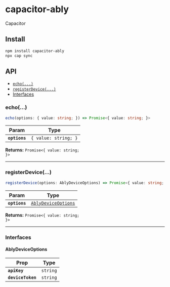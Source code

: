 # capacitor-ably

Capacitor

## Install

```bash
npm install capacitor-ably
npx cap sync
```

## API

<docgen-index>

- [`echo(...)`](#echo)
- [`registerDevice(...)`](#registerdevice)
- [Interfaces](#interfaces)

</docgen-index>

<docgen-api>
<!--Update the source file JSDoc comments and rerun docgen to update the docs below-->

### echo(...)

```typescript
echo(options: { value: string; }) => Promise<{ value: string; }>
```

| Param         | Type                            |
| ------------- | ------------------------------- |
| **`options`** | <code>{ value: string; }</code> |

**Returns:** <code>Promise&lt;{ value: string; }&gt;</code>

---

### registerDevice(...)

```typescript
registerDevice(options: AblyDeviceOptions) => Promise<{ value: string; }>
```

| Param         | Type                                                            |
| ------------- | --------------------------------------------------------------- |
| **`options`** | <code><a href="#ablydeviceoptions">AblyDeviceOptions</a></code> |

**Returns:** <code>Promise&lt;{ value: string; }&gt;</code>

---

### Interfaces

#### AblyDeviceOptions

| Prop              | Type                |
| ----------------- | ------------------- |
| **`apiKey`**      | <code>string</code> |
| **`deviceToken`** | <code>string</code> |

</docgen-api>
